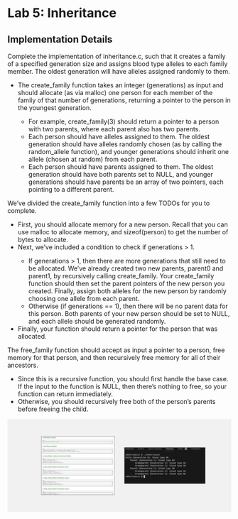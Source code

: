 <h1>Lab 5: Inheritance</h1>

<h2>Implementation Details</h2>
<p>Complete the implementation of inheritance.c, such that it creates a family of a specified generation size and assigns blood type alleles to each family member. The oldest generation will have alleles assigned randomly to them.</p>
<ul>
  <li>The create_family function takes an integer (generations) as input and should allocate (as via malloc) one person for each member of the family of that number of generations, returning a pointer to the person in the youngest generation.</li>
  <ul>
    <li>For example, create_family(3) should return a pointer to a person with two parents, where each parent also has two parents.</li>
    <li>Each person should have alleles assigned to them. The oldest generation should have alleles randomly chosen (as by calling the random_allele function), and younger generations should inherit one allele (chosen at random) from each parent.</li>
    <li>Each person should have parents assigned to them. The oldest generation should have both parents set to NULL, and younger generations should have parents be an array of two pointers, each pointing to a different parent.</li>    
  </ul>
</ul>
<p>We’ve divided the create_family function into a few TODOs for you to complete.</p>
<ul>
  <li>First, you should allocate memory for a new person. Recall that you can use malloc to allocate memory, and sizeof(person) to get the number of bytes to allocate.</li>
  <li>Next, we’ve included a condition to check if generations > 1.</li>
  <ul>
    <li>If generations > 1, then there are more generations that still need to be allocated. We’ve already created two new parents, parent0 and parent1, by recursively calling create_family. Your create_family function should then set the parent pointers of the new person you created. Finally, assign both alleles for the new person by randomly choosing one allele from each parent.</li>
        <li>Otherwise (if generations == 1), then there will be no parent data for this person. Both parents of your new person should be set to NULL, and each allele should be generated randomly.</li>
  </ul>
  <li>Finally, your function should return a pointer for the person that was allocated.</li>
</ul>
<p>The free_family function should accept as input a pointer to a person, free memory for that person, and then recursively free memory for all of their ancestors.</p>
<ul>
  <li>Since this is a recursive function, you should first handle the base case. If the input to the function is NULL, then there’s nothing to free, so your function can return immediately.</li>
  <li>Otherwise, you should recursively free both of the person’s parents before freeing the child.</li>
</ul>
<img src="assets/inhertitance.png">
